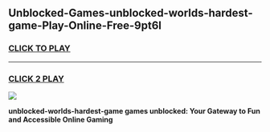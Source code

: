 
## Unblocked-Games-unblocked-worlds-hardest-game-Play-Online-Free-9pt6l
<h3>
<a href="https://premium76.site?title=unblocked-worlds-hardest-game&ref=26A">CLICK TO PLAY</a></h3>
<hr>

<h3>
<a href="https://premium76.site?title=unblocked-worlds-hardest-game&ref=26A">CLICK 2 PLAY</a>
  
</h3>

<a href="https://premium76.site?title=unblocked-worlds-hardest-game&ref=26A"><img src="https://clearcache.store/games.png"></a>


**unblocked-worlds-hardest-game games unblocked: Your Gateway to Fun and Accessible Online Gaming**

